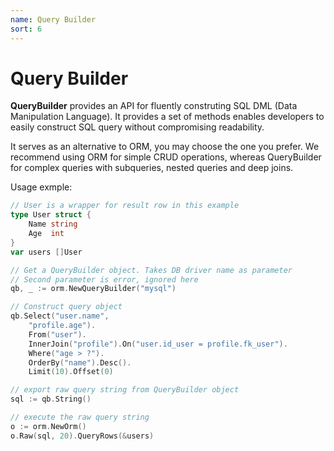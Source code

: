 ```yaml
---
name: Query Builder
sort: 6
---
```


# Query Builder

**QueryBuilder** provides an API for fluently construting SQL DML (Data Manipulation Language).
It provides a set of methods enables developers to easily construct SQL query without compromising readability.

It serves as an alternative to ORM, you may choose the one you prefer.
We recommend using ORM for simple CRUD operations, whereas QueryBuilder for complex queries with subqueries,
nested queries and deep joins.

Usage exmple:

```go
// User is a wrapper for result row in this example
type User struct {
	Name string
	Age  int
}
var users []User

// Get a QueryBuilder object. Takes DB driver name as parameter
// Second parameter is error, ignored here
qb, _ := orm.NewQueryBuilder("mysql")

// Construct query object
qb.Select("user.name",
	"profile.age").
	From("user").
	InnerJoin("profile").On("user.id_user = profile.fk_user").
	Where("age > ?").
	OrderBy("name").Desc().
	Limit(10).Offset(0)

// export raw query string from QueryBuilder object
sql := qb.String()

// execute the raw query string
o := orm.NewOrm()
o.Raw(sql, 20).QueryRows(&users)
```